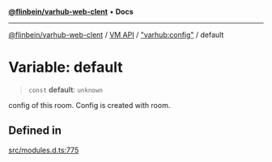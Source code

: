 [**@flinbein/varhub-web-clent**](../../../../README.md) • **Docs**

***

[@flinbein/varhub-web-clent](../../../../README.md) / [VM API](../../../README.md) / ["varhub:config"](../README.md) / default

# Variable: default

> `const` **default**: `unknown`

config of this room. Config is created with room.

## Defined in

[src/modules.d.ts:775](https://github.com/flinbein/varhub-web-client/blob/abccc7889bafc435c87bb6b71784735c5faeff42/src/modules.d.ts#L775)
